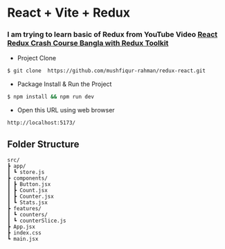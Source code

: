 # React + Vite + Redux

### I am trying to learn basic of Redux from YouTube Video [React Redux Crash Course Bangla with Redux Toolkit](https://www.youtube.com/watch?v=qhll3DXuLHI)

- Project Clone

```bash script
$ git clone  https://github.com/mushfiqur-rahman/redux-react.git
```

- Package Install & Run the Project

```bash script
$ npm install && npm run dev
```

- Open this URL using web browser

```url
http://localhost:5173/
```

## Folder Structure

```
src/
┣ app/
┃ ┗ store.js
┣ components/
┃ ┣ Button.jsx
┃ ┣ Count.jsx
┃ ┣ Counter.jsx
┃ ┗ Stats.jsx
┣ features/
┃ ┗ counters/
┃ ┗ counterSlice.js
┣ App.jsx
┣ index.css
┗ main.jsx
```
